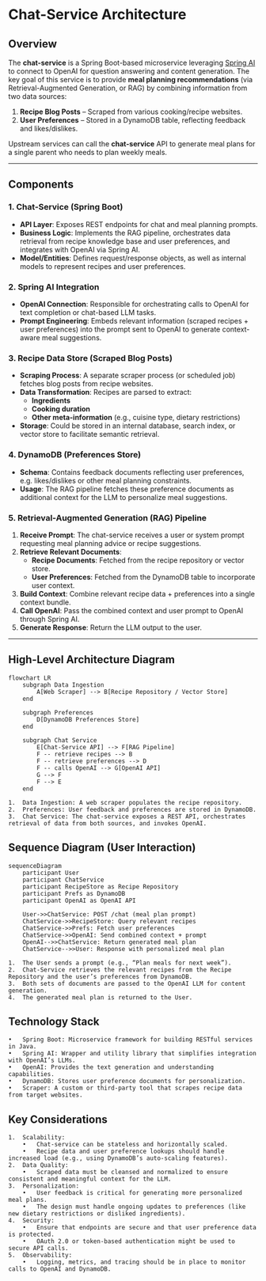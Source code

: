 # Chat-Service Architecture

## Overview
The **chat-service** is a Spring Boot-based microservice leveraging [Spring AI](https://github.com/spring-projects/spring-ai) to connect to OpenAI for question answering and content generation. The key goal of this service is to provide **meal planning recommendations** (via Retrieval-Augmented Generation, or RAG) by combining information from two data sources:
1. **Recipe Blog Posts** – Scraped from various cooking/recipe websites.
2. **User Preferences** – Stored in a DynamoDB table, reflecting feedback and likes/dislikes.

Upstream services can call the **chat-service** API to generate meal plans for a single parent who needs to plan weekly meals.

---

## Components

### 1. Chat-Service (Spring Boot)
- **API Layer**: Exposes REST endpoints for chat and meal planning prompts.
- **Business Logic**: Implements the RAG pipeline, orchestrates data retrieval from recipe knowledge base and user preferences, and integrates with OpenAI via Spring AI.
- **Model/Entities**: Defines request/response objects, as well as internal models to represent recipes and user preferences.

### 2. Spring AI Integration
- **OpenAI Connection**: Responsible for orchestrating calls to OpenAI for text completion or chat-based LLM tasks.
- **Prompt Engineering**: Embeds relevant information (scraped recipes + user preferences) into the prompt sent to OpenAI to generate context-aware meal suggestions.

### 3. Recipe Data Store (Scraped Blog Posts)
- **Scraping Process**: A separate scraper process (or scheduled job) fetches blog posts from recipe websites.
- **Data Transformation**: Recipes are parsed to extract:
    - **Ingredients**
    - **Cooking duration**
    - **Other meta-information** (e.g., cuisine type, dietary restrictions)
- **Storage**: Could be stored in an internal database, search index, or vector store to facilitate semantic retrieval.

### 4. DynamoDB (Preferences Store)
- **Schema**: Contains feedback documents reflecting user preferences, e.g. likes/dislikes or other meal planning constraints.
- **Usage**: The RAG pipeline fetches these preference documents as additional context for the LLM to personalize meal suggestions.

### 5. Retrieval-Augmented Generation (RAG) Pipeline
1. **Receive Prompt**: The chat-service receives a user or system prompt requesting meal planning advice or recipe suggestions.
2. **Retrieve Relevant Documents**:
    - **Recipe Documents**: Fetched from the recipe repository or vector store.
    - **User Preferences**: Fetched from the DynamoDB table to incorporate user context.
3. **Build Context**: Combine relevant recipe data + preferences into a single context bundle.
4. **Call OpenAI**: Pass the combined context and user prompt to OpenAI through Spring AI.
5. **Generate Response**: Return the LLM output to the user.

---

## High-Level Architecture Diagram

```mermaid
flowchart LR
    subgraph Data Ingestion
        A[Web Scraper] --> B[Recipe Repository / Vector Store]
    end

    subgraph Preferences
        D[DynamoDB Preferences Store]
    end

    subgraph Chat Service
        E[Chat-Service API] --> F[RAG Pipeline]
        F -- retrieve recipes --> B
        F -- retrieve preferences --> D
        F -- calls OpenAI --> G[OpenAI API]
        G --> F
        F --> E
    end
```
	1.	Data Ingestion: A web scraper populates the recipe repository.
	2.	Preferences: User feedback and preferences are stored in DynamoDB.
	3.	Chat Service: The chat-service exposes a REST API, orchestrates retrieval of data from both sources, and invokes OpenAI.
  ## Sequence Diagram (User Interaction)

```mermaid
sequenceDiagram
    participant User
    participant ChatService
    participant RecipeStore as Recipe Repository
    participant Prefs as DynamoDB
    participant OpenAI as OpenAI API

    User->>ChatService: POST /chat (meal plan prompt)
    ChatService->>RecipeStore: Query relevant recipes
    ChatService->>Prefs: Fetch user preferences
    ChatService->>OpenAI: Send combined context + prompt
    OpenAI-->>ChatService: Return generated meal plan
    ChatService-->>User: Response with personalized meal plan
```

	1.	The User sends a prompt (e.g., “Plan meals for next week”).
	2.	Chat-Service retrieves the relevant recipes from the Recipe Repository and the user’s preferences from DynamoDB.
	3.	Both sets of documents are passed to the OpenAI LLM for content generation.
	4.	The generated meal plan is returned to the User.

## Technology Stack
	•	Spring Boot: Microservice framework for building RESTful services in Java.
	•	Spring AI: Wrapper and utility library that simplifies integration with OpenAI’s LLMs.
	•	OpenAI: Provides the text generation and understanding capabilities.
	•	DynamoDB: Stores user preference documents for personalization.
	•	Scraper: A custom or third-party tool that scrapes recipe data from target websites.

## Key Considerations
	1.	Scalability:
	    •	Chat-service can be stateless and horizontally scaled.
	    •	Recipe data and user preference lookups should handle increased load (e.g., using DynamoDB’s auto-scaling features).
	2.	Data Quality:
	    •	Scraped data must be cleansed and normalized to ensure consistent and meaningful context for the LLM.
	3.	Personalization:
	    •	User feedback is critical for generating more personalized meal plans.
	    •	The design must handle ongoing updates to preferences (like new dietary restrictions or disliked ingredients).
	4.	Security:
	    •	Ensure that endpoints are secure and that user preference data is protected.
	    •	OAuth 2.0 or token-based authentication might be used to secure API calls.
	5.	Observability:
	    •	Logging, metrics, and tracing should be in place to monitor calls to OpenAI and DynamoDB.
